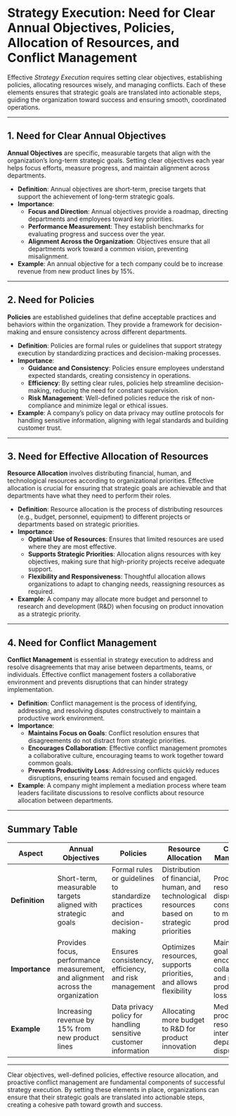 # Strategy Execution: Need for Clear Annual Objectives, Policies, Allocation of Resources, and Conflict Management

Effective *Strategy Execution* requires setting clear objectives, establishing policies, allocating resources wisely, and managing conflicts. Each of these elements ensures that strategic goals are translated into actionable steps, guiding the organization toward success and ensuring smooth, coordinated operations.

---

## 1. Need for Clear Annual Objectives

**Annual Objectives** are specific, measurable targets that align with the organization’s long-term strategic goals. Setting clear objectives each year helps focus efforts, measure progress, and maintain alignment across departments.

- **Definition**: Annual objectives are short-term, precise targets that support the achievement of long-term strategic goals.
- **Importance**:
  - **Focus and Direction**: Annual objectives provide a roadmap, directing departments and employees toward key priorities.
  - **Performance Measurement**: They establish benchmarks for evaluating progress and success over the year.
  - **Alignment Across the Organization**: Objectives ensure that all departments work toward a common vision, preventing misalignment.
- **Example**: An annual objective for a tech company could be to increase revenue from new product lines by 15%.

---

## 2. Need for Policies

**Policies** are established guidelines that define acceptable practices and behaviors within the organization. They provide a framework for decision-making and ensure consistency across different departments.

- **Definition**: Policies are formal rules or guidelines that support strategy execution by standardizing practices and decision-making processes.
- **Importance**:
  - **Guidance and Consistency**: Policies ensure employees understand expected standards, creating consistency in operations.
  - **Efficiency**: By setting clear rules, policies help streamline decision-making, reducing the need for constant supervision.
  - **Risk Management**: Well-defined policies reduce the risk of non-compliance and minimize legal or ethical issues.
- **Example**: A company’s policy on data privacy may outline protocols for handling sensitive information, aligning with legal standards and building customer trust.

---

## 3. Need for Effective Allocation of Resources

**Resource Allocation** involves distributing financial, human, and technological resources according to organizational priorities. Effective allocation is crucial for ensuring that strategic goals are achievable and that departments have what they need to perform their roles.

- **Definition**: Resource allocation is the process of distributing resources (e.g., budget, personnel, equipment) to different projects or departments based on strategic priorities.
- **Importance**:
  - **Optimal Use of Resources**: Ensures that limited resources are used where they are most effective.
  - **Supports Strategic Priorities**: Allocation aligns resources with key objectives, making sure that high-priority projects receive adequate support.
  - **Flexibility and Responsiveness**: Thoughtful allocation allows organizations to adapt to changing needs, reassigning resources as required.
- **Example**: A company may allocate more budget and personnel to research and development (R&D) when focusing on product innovation as a strategic priority.

---

## 4. Need for Conflict Management

**Conflict Management** is essential in strategy execution to address and resolve disagreements that may arise between departments, teams, or individuals. Effective conflict management fosters a collaborative environment and prevents disruptions that can hinder strategy implementation.

- **Definition**: Conflict management is the process of identifying, addressing, and resolving disputes constructively to maintain a productive work environment.
- **Importance**:
  - **Maintains Focus on Goals**: Conflict resolution ensures that disagreements do not distract from strategic priorities.
  - **Encourages Collaboration**: Effective conflict management promotes a collaborative culture, encouraging teams to work together toward common goals.
  - **Prevents Productivity Loss**: Addressing conflicts quickly reduces disruptions, ensuring teams remain focused and engaged.
- **Example**: A company might implement a mediation process where team leaders facilitate discussions to resolve conflicts about resource allocation between departments.

---

## Summary Table

| **Aspect**              | **Annual Objectives**                                      | **Policies**                                                | **Resource Allocation**                                     | **Conflict Management**                                   |
|-------------------------|------------------------------------------------------------|-------------------------------------------------------------|-------------------------------------------------------------|----------------------------------------------------------|
| **Definition**          | Short-term, measurable targets aligned with strategic goals | Formal rules or guidelines to standardize practices and decision-making | Distribution of financial, human, and technological resources based on strategic priorities | Process of resolving disputes constructively to maintain productivity |
| **Importance**          | Provides focus, performance measurement, and alignment across the organization | Ensures consistency, efficiency, and risk management        | Optimizes resources, supports priorities, and allows flexibility | Maintains goal focus, encourages collaboration, and prevents productivity loss |
| **Example**             | Increasing revenue by 15% from new product lines            | Data privacy policy for handling sensitive customer information | Allocating more budget to R&D for product innovation         | Mediation process for resolving inter-departmental disputes |

---

Clear objectives, well-defined policies, effective resource allocation, and proactive conflict management are fundamental components of successful strategy execution. By setting these elements in place, organizations can ensure that their strategic goals are translated into actionable steps, creating a cohesive path toward growth and success.
